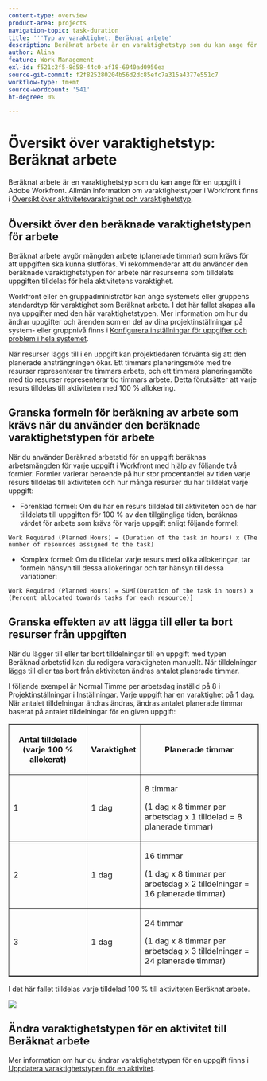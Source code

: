 ```yaml
---
content-type: overview
product-area: projects
navigation-topic: task-duration
title: '''Typ av varaktighet: Beräknat arbete'
description: Beräknat arbete är en varaktighetstyp som du kan ange för en uppgift i Adobe Workfront. Allmän information om varaktighetstyper i Workfront finns i Översikt över Varaktighet och Varaktighetstyp.
author: Alina
feature: Work Management
exl-id: f521c2f5-8d58-44c0-af18-6940ad0950ea
source-git-commit: f2f825280204b56d2dc85efc7a315a4377e551c7
workflow-type: tm+mt
source-wordcount: '541'
ht-degree: 0%

---
```


# Översikt över varaktighetstyp: Beräknat arbete

Beräknat arbete är en varaktighetstyp som du kan ange för en uppgift i Adobe Workfront. Allmän information om varaktighetstyper i Workfront finns i [Översikt över aktivitetsvaraktighet och varaktighetstyp](../../../manage-work/tasks/taskdurtn/task-duration-and-duration-type.md).

## Översikt över den beräknade varaktighetstypen för arbete

Beräknat arbete avgör mängden arbete (planerade timmar) som krävs för att uppgiften ska kunna slutföras. Vi rekommenderar att du använder den beräknade varaktighetstypen för arbete när resurserna som tilldelats uppgiften tilldelas för hela aktivitetens varaktighet.

Workfront eller en gruppadministratör kan ange systemets eller gruppens standardtyp för varaktighet som Beräknat arbete. I det här fallet skapas alla nya uppgifter med den här varaktighetstypen. Mer information om hur du ändrar uppgifter och ärenden som en del av dina projektinställningar på system- eller gruppnivå finns i [Konfigurera inställningar för uppgifter och problem i hela systemet](../../../administration-and-setup/set-up-workfront/configure-system-defaults/set-task-issue-preferences.md).

När resurser läggs till i en uppgift kan projektledaren förvänta sig att den planerade ansträngningen ökar. Ett timmars planeringsmöte med tre resurser representerar tre timmars arbete, och ett timmars planeringsmöte med tio resurser representerar tio timmars arbete. Detta förutsätter att varje resurs tilldelas till aktiviteten med 100 % allokering.

## Granska formeln för beräkning av arbete som krävs när du använder den beräknade varaktighetstypen för arbete

När du använder Beräknad arbetstid för en uppgift beräknas arbetsmängden för varje uppgift i Workfront med hjälp av följande två formler. Formler varierar beroende på hur stor procentandel av tiden varje resurs tilldelas till aktiviteten och hur många resurser du har tilldelat varje uppgift:

* Förenklad formel: Om du har en resurs tilldelad till aktiviteten och de har tilldelats till uppgiften för 100 % av den tillgängliga tiden, beräknas värdet för arbete som krävs för varje uppgift enligt följande formel:

```
Work Required (Planned Hours) = (Duration of the task in hours) x (The number of resources assigned to the task)
```

* Komplex formel: Om du tilldelar varje resurs med olika allokeringar, tar formeln hänsyn till dessa allokeringar och tar hänsyn till dessa variationer:

```
Work Required (Planned Hours) = SUM[(Duration of the task in hours) x (Percent allocated towards tasks for each resource)]
```

## Granska effekten av att lägga till eller ta bort resurser från uppgiften

När du lägger till eller tar bort tilldelningar till en uppgift med typen Beräknad arbetstid kan du redigera varaktigheten manuellt. När tilldelningar läggs till eller tas bort från aktiviteten ändras antalet planerade timmar.

I följande exempel är Normal Timme per arbetsdag inställd på 8 i Projektinställningar i Inställningar. Varje uppgift har en varaktighet på 1 dag. När antalet tilldelningar ändras ändras, ändras antalet planerade timmar baserat på antalet tilldelningar för en given uppgift:

<table border="1" cellspacing="15" cellpadding="1"> 
 <col> 
 <col> 
 <col> 
 <thead> 
  <tr> 
   <th> <p><strong>Antal tilldelade (varje 100 % allokerat)</strong> </p> </th> 
   <th> <p><strong>Varaktighet</strong> </p> </th> 
   <th> <p><strong>Planerade timmar</strong> </p> </th> 
  </tr> 
 </thead> 
 <tbody> 
  <tr> 
   <td> <p>1</p> </td> 
   <td> <p>1 dag</p> </td> 
   <td> <p>8 timmar</p> <p>(1 dag x 8 timmar per arbetsdag x 1 tilldelad = 8 planerade timmar)</p> </td> 
  </tr> 
  <tr> 
   <td> <p>2</p> </td> 
   <td> <p>1 dag</p> </td> 
   <td> <p>16 timmar</p> <p>(1 dag x 8 timmar per arbetsdag x 2 tilldelningar = 16 planerade timmar)</p> </td> 
  </tr> 
  <tr> 
   <td> <p>3</p> </td> 
   <td> <p>1 dag</p> </td> 
   <td> <p>24 timmar</p> <p>(1 dag x 8 timmar per arbetsdag x 3 tilldelningar = 24 planerade timmar)</p> </td> 
  </tr> 
 </tbody> 
</table>

I det här fallet tilldelas varje tilldelad 100 % till aktiviteten Beräknat arbete.

![](assets/calcwork-350x71.png)

## Ändra varaktighetstypen för en aktivitet till Beräknat arbete

Mer information om hur du ändrar varaktighetstypen för en uppgift finns i [Uppdatera varaktighetstypen för en aktivitet](../../../manage-work/tasks/taskdurtn/update-duration-type-of-task.md).

<!--
<p data-mc-conditions="QuicksilverOrClassic.Draft mode">(NOTE: replaced with new article linked above)</p>
-->

<!--
<ol data-mc-conditions="QuicksilverOrClassic.Draft mode">
<li value="1">Go to a task for which you want to change the Duration Type.</li>
<li value="2"> <p data-mc-conditions="QuicksilverOrClassic.Quicksilver">Click <strong>Task Details</strong> in the left panel, then in the Overview area double click <strong>Duration Type</strong>. </p> </li>
<li value="3">Select <strong>Calculated Work</strong> from the drop-down menu.</li>
<li value="4">Click <strong>Save</strong> <strong>Changes</strong>.</li>
</ol>
-->
